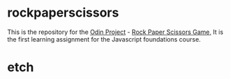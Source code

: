 # rockpaperscissors
This is the repository for the [Odin Project](https://www.theodinproject.com/)  - [Rock Paper Scissors Game,](https://www.theodinproject.com/lessons/foundations-rock-paper-scissors)
It is the first learning assignment for the Javascript foundations course.
# etch

